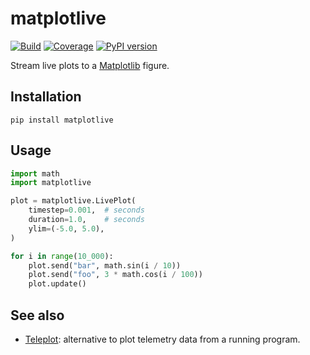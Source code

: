 # matplotlive

[![Build](https://img.shields.io/github/actions/workflow/status/stephane-caron/matplotlive/ci.yml?branch=main)](https://github.com/stephane-caron/matplotlive/actions)
[![Coverage](https://coveralls.io/repos/github/stephane-caron/matplotlive/badge.svg?branch=main)](https://coveralls.io/github/stephane-caron/matplotlive?branch=main)
[![PyPI version](https://img.shields.io/pypi/v/matplotlive)](https://pypi.org/project/matplotlive/)

Stream live plots to a [Matplotlib](https://matplotlib.org/) figure.

## Installation

```console
pip install matplotlive
```

## Usage

```py
import math
import matplotlive

plot = matplotlive.LivePlot(
    timestep=0.001,  # seconds
    duration=1.0,    # seconds
    ylim=(-5.0, 5.0),
)

for i in range(10_000):
    plot.send("bar", math.sin(i / 10))
    plot.send("foo", 3 * math.cos(i / 100))
    plot.update()
```

## See also

- [Teleplot](https://github.com/nesnes/teleplot): alternative to plot telemetry data from a running program.
